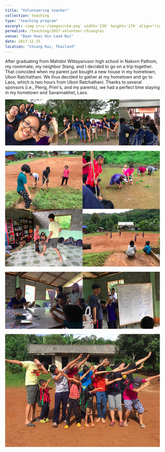 ```yaml
---
title: "Volunteering teacher"
collection: teaching
type: "teaching program"
excerpt: <img src='/images/ch4.png' width='230' height='170' align="right" hspace="20"> After graduating from Mahidol Wittayanusor high school in Nakorn Pathom, my roommate, my neighbor Stang, and I decided to go on a trip together. That coincided when my parent just bought a new house in my hometown, Ubon Ratchathani.  We thus decided to gather at my hometown and go to Laos, which is two hours from Ubon Ratchathani. Thanks to several sponsors (i.e., Pleng, Prim's, and my parents), we had a perfect time staying in my hometown and Savannakhet, Laos. 
permalink: /teaching/2017-volunteer-chiangrai
venue: "Baan Huai Hin Laad Nai"
date: 2017-12-25
location: "Chiang Rai, Thailand"
---
```



After graduating from Mahidol Wittayanusor high school in Nakorn Pathom, my roommate, my neighbor Stang, and I decided to go on a trip together. That coincided when my parent just bought a new house in my hometown, Ubon Ratchathani.  We thus decided to gather at my hometown and go to Laos, which is two hours from Ubon Ratchathani. Thanks to several sponsors (i.e., Pleng, Prim's, and my parents), we had a perfect time staying in my hometown and Savannakhet, Laos. 

<p align="center">
  <img src="/images/ch1.png">
</p>


<p align="center">
  <img src="/images/ch2.png">
</p>


<p align="center">
  <img src="/images/ch3.png">
</p>


<p align="center">
  <img src="/images/ch4.png">
</p>
